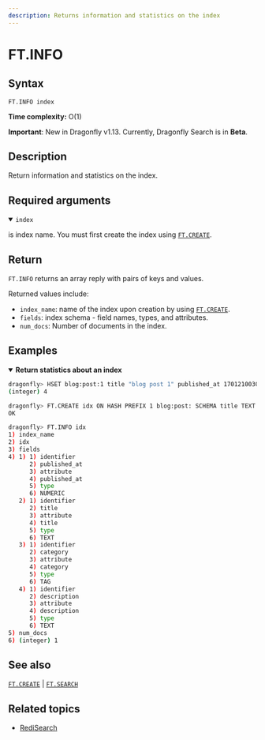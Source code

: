 ```yaml
---
description: Returns information and statistics on the index
---
```


# FT.INFO

## Syntax

    FT.INFO index

**Time complexity:** O(1)

**Important**: New in Dragonfly v1.13. Currently, Dragonfly Search is in **Beta**.

## Description

Return information and statistics on the index.

## Required arguments

<details open>
<summary><code>index</code></summary>

is index name. You must first create the index using [`FT.CREATE`](./ft.create.md).
</details>

## Return

`FT.INFO` returns an array reply with pairs of keys and values.

Returned values include:

- `index_name`: name of the index upon creation by using [`FT.CREATE`](./ft.create.md).
- `fields`: index schema - field names, types, and attributes.
- `num_docs`: Number of documents in the index.

## Examples

<details open>
<summary><b>Return statistics about an index</b></summary>

```bash
dragonfly> HSET blog:post:1 title "blog post 1" published_at 1701210030 category "default" description "this is a blog"
(integer) 4

dragonfly> FT.CREATE idx ON HASH PREFIX 1 blog:post: SCHEMA title TEXT SORTABLE published_at NUMERIC SORTABLE category TAG SORTABLE description TEXT NOINDEX
OK

dragonfly> FT.INFO idx
1) index_name
2) idx
3) fields
4) 1) 1) identifier
      2) published_at
      3) attribute
      4) published_at
      5) type
      6) NUMERIC
   2) 1) identifier
      2) title
      3) attribute
      4) title
      5) type
      6) TEXT
   3) 1) identifier
      2) category
      3) attribute
      4) category
      5) type
      6) TAG
   4) 1) identifier
      2) description
      3) attribute
      4) description
      5) type
      6) TEXT
5) num_docs
6) (integer) 1
```
</details>

## See also

[`FT.CREATE`](./ft.create.md) | [`FT.SEARCH`](./ft.search.md)

## Related topics

- [RediSearch](https://redis.io/docs/stack/search)
